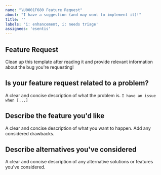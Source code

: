 ```yaml
---
name: "\U0001F680 Feature Request"
about: "I have a suggestion (and may want to implement it)!"
title: ''
labels: 'i: enhancement, i: needs triage'
assignees: 'esentis'
---
```


## Feature Request

Clean up this template after reading it and provide relevant information about the bug you're requesting!

## Is your feature request related to a problem?

A clear and concise description of what the problem is.
`I have an issue when [...]`

## Describe the feature you'd like

A clear and concise description of what you want to happen. Add any considered drawbacks.

## Describe alternatives you've considered

A clear and concise description of any alternative solutions or features you've considered.
